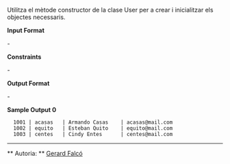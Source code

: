 Utilitza el mètode constructor de la clase User per a crear i
inicialitzar els objectes necessaris.

**Input Format**

\-

**Constraints**

\-

**Output Format**

\-

**Sample Output 0**

``` 
  1001 | acasas   | Armando Casas    | acasas@mail.com    
  1002 | equito   | Esteban Quito    | equito@mail.com    
  1003 | centes   | Cindy Entes      | centes@mail.com  
```

----------

** Autoria: **
[Gerard Falcó](https://github.com/gerardfp)
